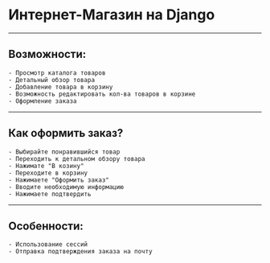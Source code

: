 # Интернет-Магазин на Django 

---

## Возможности: 
    - Просмотр каталога товаров
    - Детальный обзор товара
    - Добавление товара в корзину
    - Возможность редактировать кол-ва товаров в корзине
    - Оформление заказа

---

## Как оформить заказ?

    - Выбирайте понравившийся товар
    - Переходить к детальном обзору товара
    - Нажимате "В козину"
    - Переходите в корзину
    - Нажимаете "Оформить заказ"
    - Вводите необходимую информацию
    - Нажимаете подтвердить

---

## Особенности:
    - Использование сессий
    - Отправка подтверждения заказа на почту
    

